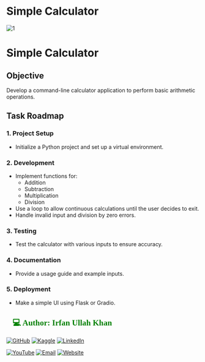 # Simple Calculator
![1](https://github.com/user-attachments/assets/2f8abf7b-a284-4270-bb45-0f0bad728491)

# Simple Calculator

## Objective
Develop a command-line calculator application to perform basic arithmetic operations.

## Task Roadmap

### 1. Project Setup
- Initialize a Python project and set up a virtual environment.

### 2. Development
- Implement functions for:
  - Addition
  - Subtraction
  - Multiplication
  - Division
- Use a loop to allow continuous calculations until the user decides to exit.
- Handle invalid input and division by zero errors.

### 3. Testing
- Test the calculator with various inputs to ensure accuracy.

### 4. Documentation
- Provide a usage guide and example inputs.

### 5. Deployment
- Make a simple UI using Flask or Gradio.

<h2 style="font-family: 'poppins'; font-weight: bold; color: Green;">👨💻 Author: Irfan Ullah Khan</h2>

[![GitHub](https://img.shields.io/badge/GitHub-Profile-blue?style=for-the-badge&logo=github)](https://github.com/programmarself) 
[![Kaggle](https://img.shields.io/badge/Kaggle-Profile-blue?style=for-the-badge&logo=kaggle)](https://www.kaggle.com/programmarself) 
[![LinkedIn](https://img.shields.io/badge/LinkedIn-Profile-blue?style=for-the-badge&logo=linkedin)](https://www.linkedin.com/in/irfan-ullah-khan-4a2871208/)  

[![YouTube](https://img.shields.io/badge/YouTube-Profile-red?style=for-the-badge&logo=youtube)](https://www.youtube.com/@irfanullahkhan7748) 
[![Email](https://img.shields.io/badge/Email-Contact%20Me-red?style=for-the-badge&logo=email)](mailto:programmarself@gmail.com)
[![Website](https://img.shields.io/badge/Website-Contact%20Me-red?style=for-the-badge&logo=website)](https://flowcv.me/ikm)
